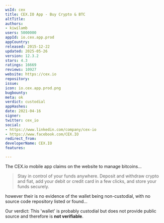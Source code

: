 ```yaml
---
wsId: cex
title: CEX.IO App - Buy Crypto & BTC
altTitle: 
authors:
- kiwilamb
users: 5000000
appId: io.cex.app.prod
appCountry: 
released: 2015-12-22
updated: 2025-05-26
version: 12.3.2
stars: 4.3
ratings: 16669
reviews: 10927
website: https://cex.io
repository: 
issue: 
icon: io.cex.app.prod.png
bugbounty: 
meta: ok
verdict: custodial
appHashes: 
date: 2021-04-16
signer: 
twitter: cex_io
social:
- https://www.linkedin.com/company/cex-io
- https://www.facebook.com/CEX.IO
redirect_from: 
developerName: CEX.IO
features: 

---
```


The CEX.io mobile app claims on the website to manage bitcoins...

> Stay in control of your funds anywhere. Deposit and withdraw crypto and fiat, add your debit or credit card in a few clicks, and store your funds securely.

however their is no evidence of the wallet being non-custodial, with no source code repository listed or found...

Our verdict: This 'wallet' is probably custodial but does not provide public source and therefore is **not verifiable**.
